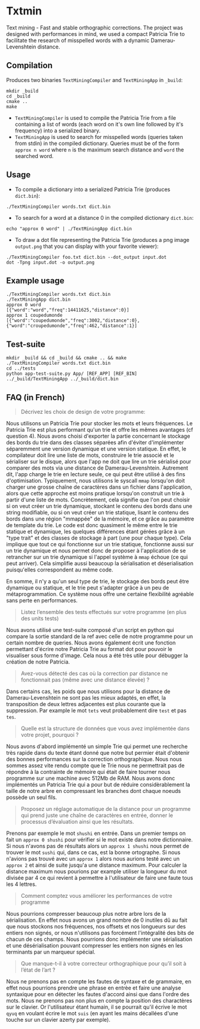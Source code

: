 # Txtmin
Text mining - Fast and stable orthographic corrections.
The project was designed with performances in mind, we used a compact Patricia Trie to facilitate the research of misspelled words with a dynamic Damerau-Levenshtein distance.

## Compilation
Produces two binaries `TextMiningCompiler` and `TextMiningApp` in `_build`:
```
mkdir _build
cd _build
cmake ..
make
```

* `TextMiningCompiler` is used to compile the Patricia Trie from a file containing a list of words (each word on it's own line followed by it's frequency) into a serialized binary.
* `TextMiningApp` is used to search for misspelled words (queries taken from stdin) in the compiled dictionary. Queries must be of the form `approx n word` where `n` is the maximum search distance and `word` the searched word.

## Usage
* To compile a dictionary into a serialized Patricia Trie (produces `dict.bin`):
```
./TextMiningCompiler words.txt dict.bin
```

* To search for a word at a distance 0 in the compiled dictionary `dict.bin`:
```
echo "approx 0 word" | ./TextMiningApp dict.bin
```

* To draw a dot file representing the Patricia Trie (produces a png image `output.png` that you can display with your favorite viewer):
```
./TextMiningCompiler foo.txt dict.bin --dot_output input.dot
dot -Tpng input.dot -o output.png
```

## Example usage
```
./TextMiningCompiler words.txt dict.bin
./TextMiningApp dict.bin
approx 0 word
[{"word":"word","freq":14411625,"distance":0}]
approx 1 coupedumonde
[{"word":"coupedumonde","freq":3002,"distance":0},{"word":"croupedumonde","freq":462,"distance":1}]
```

## Test-suite
```
mkdir _build && cd _build && cmake .. && make
./TextMiningCompiler words.txt dict.bin
cd ../tests
python app-test-suite.py App/ [REF_APP] [REF_BIN] ../_build/TextMiningApp ../_build/dict.bin
```


## FAQ (in French)
> Décrivez les choix de design de votre programme:

Nous utilisons un Patricia Trie pour stocker les mots et leurs fréquences. Le
Patricia Trie est plus performant qu'un trie et offre les mêmes avantages (cf
question 4). Nous avons choisi d'exporter la partie concernant le stockage des
bords du trie dans des classes séparées afin d'éviter d'implémenter séparemment
une version dynamique et une version statique. En effet, le compilateur doit
lire une liste de mots, construire le trie associé et le sérialiser sur le
disque, alors que l'app ne doit que lire un trie sérialisé pour comparer des
mots via une distance de Damerau-Levenshtein. Autrement dit, l'app charge le
trie en lecture seule, ce qui peut être utilisé à des fins d'optimisation.
Typiquement, nous utilisons le syscall `mmap` lorsqu'on doit charger une grosse
chaîne de caractères dans un fichier dans l'application, alors que cette
approche est moins pratique lorsqu'on construit un trie à partir d'une liste
de mots. Concrètement, cela signifie que l'on peut choisir si on veut créer
un trie dynamique, stockant le contenu des bords dans une string modifiable,
ou si on veut créer un trie statique, lisant le contenu des bords dans une
région "mmappée" de la mémoire, et ce grâce au paramètre de template du trie.
Le code est donc quasiment le même entre le trie statique et dynamique, les
quelques différences étant gérées grâce à un "type trait" et des classes de
stockage à part (une pour chaque type). Cela implique que tout ce qui fonctionne
sur un trie statique, fonctionne aussi sur un trie dynamique et nous permet donc
de proposer à l'application de se retrancher sur un trie dynamique si l'appel
système à `mmap` échoue (ce qui peut arriver). Cela simplifie aussi beaucoup
la sérialisation et déserialisation puisqu'elles correspondent au même code.

En somme, il n'y a qu'un seul type de trie, le stockage des bords peut être
dynamique ou statique, et le trie peut s'adapter grâce à un peu de métaprogrammation.
Ce système nous offre une certaine flexibilité agréable sans perte en performances.


> Listez l’ensemble des tests effectués sur votre programme (en plus des units tests)

Nous avons utilisé une test-suite composé d'un script en python qui compare la sortie standard de la ref avec celle de notre programme pour un certain nombre de queries.
Nous avons également écrit une fonction permettant d'écrire notre Patricia Trie au format dot pour pouvoir le visualiser sous forme d'image. Cela nous a été très utile pour débugger la création de notre Patricia.

> Avez-vous détecté des cas où la correction par distance ne fonctionnait pas (même avec une distance élevée) ?

Dans certains cas, les poids que nous utilisons pour la distance de Damerau-Levenshtein ne sont pas les mieux adaptés, en effet, la transposition de deux lettres adjacentes est plus courante que la suppression. Par example le mot `tets` veut probablement dire `test` et pas `tes`.

> Quelle est la structure de données que vous avez implémentée dans votre projet, pourquoi ?

Nous avons d'abord implémenté un simple Trie qui permet une recherche très rapide dans du texte étant donné que notre but permier était d'obtenir des bonnes performances sur la correction orthographique. Nous nous sommes assez vite rendu compte que le Trie nous ne permettrait pas de répondre à la contrainte de mémoire qui était de faire tourner nous programme sur une machine avec 512Mb de RAM. Nous avons donc implémentés un Patricia Trie qui a pour but de réduire considèrablement la taille de notre arbre en compressant les branches dont chaque noeuds possède un seul fils.

> Proposez un réglage automatique de la distance pour un programme qui prend juste une chaîne de caractères en entrée, donner le processus d’évaluation ainsi que les résultats.

Prenons par exemple le mot `shushi` en entrée. Dans un premier temps on fait un `approx 0 shushi` pour vérifier si le mot existe dans notre dictionnaire. Si nous n'avons pas de résultats alors un `approx 1 shushi` nous permet de trouver le mot `sushi` qui, dans ce cas, est la bonne ortographe. Si nous n'avions pas trouvé avec un `approx 1` alors nous aurions testé avec un `approx 2` et ainsi de suite jusqu'a une distance maximum. Pour calculer la distance maximum nous pourions par example utiliser la longueur du mot divisée par 4 ce qui revient à permettre à l'utilisateur de faire une faute tous les 4 lettres.

> Comment comptez vous améliorer les performances de votre programme

Nous pourrions compresser beaucoup plus notre arbre lors de la sérialisation. En effet nous avons un grand nombre de 0 inutiles dû au fait que nous stockons nos fréquences, nos offsets et nos longueurs sur des entiers non signés, or nous n'utilisons pas forcément l'intégralité des bits de chacun de ces champs. Nous pourrions donc implémenter une sérialisation et une désérialisation pouvant compresser les entiers non signés en les terminants par un marqueur spécial.

> Que manque-t-il à votre correcteur orthographique pour qu’il soit à l’état de l’art ?

Nous ne prenons pas en compte les fautes de syntaxe et de grammaire, en effet nous pourrions prendre une phrase en entrèe et faire une analyse syntaxique pour en détecter les fautes d'accord ainsi que dans l'ordre des mots. Nous ne prenons pas non plus en compte la position des charactères sur le clavier. Or l'utilisateur étant humain, il se pourrait qu'il écrive le mot `qyuq` en voulant écrire le mot `suis` (en ayant les mains décallées d'une touche sur un clavier azerty par exemple).
